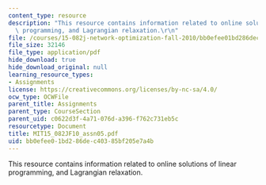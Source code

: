 ```yaml
---
content_type: resource
description: "This resource contains information related to online solutions of linear\
  \ programming, and Lagrangian relaxation.\r\n"
file: /courses/15-082j-network-optimization-fall-2010/bb0efee01bd286dec40385bf205e7a4b_MIT15_082JF10_assn05.pdf
file_size: 32146
file_type: application/pdf
hide_download: true
hide_download_original: null
learning_resource_types:
- Assignments
license: https://creativecommons.org/licenses/by-nc-sa/4.0/
ocw_type: OCWFile
parent_title: Assignments
parent_type: CourseSection
parent_uid: c0622d3f-4a71-076d-a396-f762c731eb5c
resourcetype: Document
title: MIT15_082JF10_assn05.pdf
uid: bb0efee0-1bd2-86de-c403-85bf205e7a4b
---
```

This resource contains information related to online solutions of linear programming, and Lagrangian relaxation.
